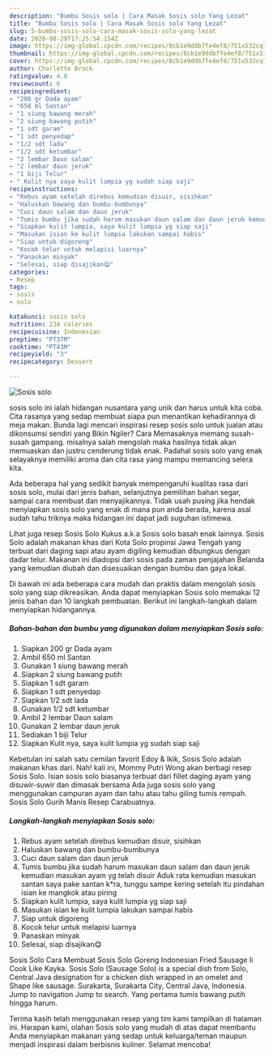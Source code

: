 ```yaml
---
description: "Bumbu Sosis solo | Cara Masak Sosis solo Yang Lezat"
title: "Bumbu Sosis solo | Cara Masak Sosis solo Yang Lezat"
slug: 5-bumbu-sosis-solo-cara-masak-sosis-solo-yang-lezat
date: 2020-08-29T17:25:54.154Z
image: https://img-global.cpcdn.com/recipes/8cb1e9ddb7fe4ef8/751x532cq70/sosis-solo-foto-resep-utama.jpg
thumbnail: https://img-global.cpcdn.com/recipes/8cb1e9ddb7fe4ef8/751x532cq70/sosis-solo-foto-resep-utama.jpg
cover: https://img-global.cpcdn.com/recipes/8cb1e9ddb7fe4ef8/751x532cq70/sosis-solo-foto-resep-utama.jpg
author: Charlotte Brock
ratingvalue: 4.8
reviewcount: 6
recipeingredient:
- "200 gr Dada ayam"
- "650 ml Santan"
- "1 siung bawang merah"
- "2 siung bawang putih"
- "1 sdt garam"
- "1 sdt penyedap"
- "1/2 sdt lada"
- "1/2 sdt ketumbar"
- "2 lembar Daun salam"
- "2 lembar daun jeruk"
- "1 biji Telur"
- " Kulit nya saya kulit lumpia yg sudah siap saji"
recipeinstructions:
- "Rebus ayam setelah direbus kemudian disuir, sisihkan"
- "Haluskan bawang dan bumbu-bumbunya"
- "Cuci daun salam dan daun jeruk"
- "Tumis bumbu jika sudah harum masukan daun salam dan daun jeruk kemudian masukan ayam yg telah disuir Aduk rata kemudian masukan santan saya pake santan k*ra, tunggu sampe kering setelah itu pindahan isian ke mangkok atau piring"
- "Siapkan kulit lumpia, saya kulit lumpia yg siap saji"
- "Masukan isian ke kulit lumpia lakukan sampai habis"
- "Siap untuk digoreng"
- "Kocok telur untuk melapisi luarnya"
- "Panaskan minyak"
- "Selesai, siap disajikan😋"
categories:
- Resep
tags:
- sosis
- solo

katakunci: sosis solo 
nutrition: 234 calories
recipecuisine: Indonesian
preptime: "PT37M"
cooktime: "PT43M"
recipeyield: "3"
recipecategory: Dessert

---
```



![Sosis solo](https://img-global.cpcdn.com/recipes/8cb1e9ddb7fe4ef8/751x532cq70/sosis-solo-foto-resep-utama.jpg)


sosis solo ini ialah hidangan nusantara yang unik dan harus untuk kita coba. Cita rasanya yang sedap membuat siapa pun menantikan kehadirannya di meja makan.
Bunda lagi mencari inspirasi resep sosis solo untuk jualan atau dikonsumsi sendiri yang Bikin Ngiler? Cara Memasaknya memang susah-susah gampang. misalnya salah mengolah maka hasilnya tidak akan memuaskan dan justru cenderung tidak enak. Padahal sosis solo yang enak selayaknya memiliki aroma dan cita rasa yang mampu memancing selera kita.

Ada beberapa hal yang sedikit banyak mempengaruhi kualitas rasa dari sosis solo, mulai dari jenis bahan, selanjutnya pemilihan bahan segar, sampai cara membuat dan menyajikannya. Tidak usah pusing jika hendak menyiapkan sosis solo yang enak di mana pun anda berada, karena asal sudah tahu triknya maka hidangan ini dapat jadi suguhan istimewa.

Lihat juga resep Sosis Solo Kukus a.k.a Sosis solo basah enak lainnya. Sosis Solo adalah makanan khas dari Kota Solo propinsi Jawa Tengah yang terbuat dari daging sapi atau ayam digiling kemudian dibungkus dengan dadar telur. Makanan ini diadopsi dari sosis pada zaman penjajahan Belanda yang kemudian diubah dan disesuaikan dengan bumbu dan gaya lokal.


Di bawah ini ada beberapa cara mudah dan praktis dalam mengolah sosis solo yang siap dikreasikan. Anda dapat menyiapkan Sosis solo memakai 12 jenis bahan dan 10 langkah pembuatan. Berikut ini langkah-langkah dalam menyiapkan hidangannya.

<!--inarticleads1-->

##### Bahan-bahan dan bumbu yang digunakan dalam menyiapkan Sosis solo:

1. Siapkan 200 gr Dada ayam
1. Ambil 650 ml Santan
1. Gunakan 1 siung bawang merah
1. Siapkan 2 siung bawang putih
1. Siapkan 1 sdt garam
1. Siapkan 1 sdt penyedap
1. Siapkan 1/2 sdt lada
1. Gunakan 1/2 sdt ketumbar
1. Ambil 2 lembar Daun salam
1. Gunakan 2 lembar daun jeruk
1. Sediakan 1 biji Telur
1. Siapkan  Kulit nya, saya kulit lumpia yg sudah siap saji


Kebetulan ini salah satu cemilan favorit Edoy &amp; Ikik, Sosis Solo adalah makanan khas dari. Nah! kali ini, Mommy Putri Wong akan berbagi resep Sosis Solo. Isian sosis solo biasanya terbuat dari fillet daging ayam yang disuwir-suwir dan dimasak bersama Ada juga sosis solo yang menggunakan campuran ayam dan tahu atau tahu giling tumis rempah. Sosis Solo Gurih Manis Resep Carabuatnya. 

<!--inarticleads2-->

##### Langkah-langkah menyiapkan Sosis solo:

1. Rebus ayam setelah direbus kemudian disuir, sisihkan
1. Haluskan bawang dan bumbu-bumbunya
1. Cuci daun salam dan daun jeruk
1. Tumis bumbu jika sudah harum masukan daun salam dan daun jeruk kemudian masukan ayam yg telah disuir Aduk rata kemudian masukan santan saya pake santan k*ra, tunggu sampe kering setelah itu pindahan isian ke mangkok atau piring
1. Siapkan kulit lumpia, saya kulit lumpia yg siap saji
1. Masukan isian ke kulit lumpia lakukan sampai habis
1. Siap untuk digoreng
1. Kocok telur untuk melapisi luarnya
1. Panaskan minyak
1. Selesai, siap disajikan😋


Sosis Solo Cara Membuat Sosis Solo Goreng Indonesian Fried Sausage Ii Cook Like Kayka. Sosis Solo (Sausage Solo) is a special dish from Solo, Central Java designation for a chicken dish wrapped in an omelet and Shape like sausage. Surakarta, Surakarta City, Central Java, Indonesia. Jump to navigation Jump to search. Yang pertama tumis bawang putih hingga harum. 

Terima kasih telah menggunakan resep yang tim kami tampilkan di halaman ini. Harapan kami, olahan Sosis solo yang mudah di atas dapat membantu Anda menyiapkan makanan yang sedap untuk keluarga/teman maupun menjadi inspirasi dalam berbisnis kuliner. Selamat mencoba!
